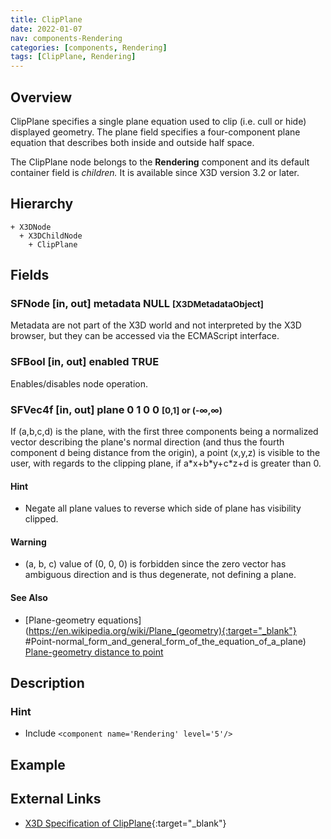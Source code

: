 ```yaml
---
title: ClipPlane
date: 2022-01-07
nav: components-Rendering
categories: [components, Rendering]
tags: [ClipPlane, Rendering]
---
```

<style>
.post h3 {
  word-spacing: 0.2em;
}
</style>

## Overview

ClipPlane specifies a single plane equation used to clip (i.e. cull or hide) displayed geometry. The plane field specifies a four-component plane equation that describes both inside and outside half space.

The ClipPlane node belongs to the **Rendering** component and its default container field is *children.* It is available since X3D version 3.2 or later.

## Hierarchy

```
+ X3DNode
  + X3DChildNode
    + ClipPlane
```

## Fields

### SFNode [in, out] **metadata** NULL <small>[X3DMetadataObject]</small>

Metadata are not part of the X3D world and not interpreted by the X3D browser, but they can be accessed via the ECMAScript interface.

### SFBool [in, out] **enabled** TRUE

Enables/disables node operation.

### SFVec4f [in, out] **plane** 0 1 0 0 <small>[0,1] or (-∞,∞)</small>

If (a,b,c,d) is the plane, with the first three components being a normalized vector describing the plane's normal direction (and thus the fourth component d being distance from the origin), a point (x,y,z) is visible to the user, with regards to the clipping plane, if a\*x+b\*y+c\*z+d is greater than 0.

#### Hint

- Negate all plane values to reverse which side of plane has visibility clipped.

#### Warning

- (a, b, c) value of (0, 0, 0) is forbidden since the zero vector has ambiguous direction and is thus degenerate, not defining a plane.

#### See Also

- [Plane-geometry equations](https://en.wikipedia.org/wiki/Plane_(geometry){:target="_blank"}
#Point-normal_form_and_general_form_of_the_equation_of_a_plane) [Plane-geometry distance to point](https://en.wikipedia.org/wiki/Plane_(geometry){:target="_blank"}#Distance_from_a_point_to_a_plane)

## Description

### Hint

- Include `<component name='Rendering' level='5'/>`

## Example

<x3d-canvas src="https://create3000.github.io/media/examples/Rendering/ClipPlane/ClipPlane.x3d" update="auto"></x3d-canvas>

## External Links

- [X3D Specification of ClipPlane](https://www.web3d.org/documents/specifications/19775-1/V4.0/Part01/components/rendering.html#ClipPlane){:target="_blank"}
